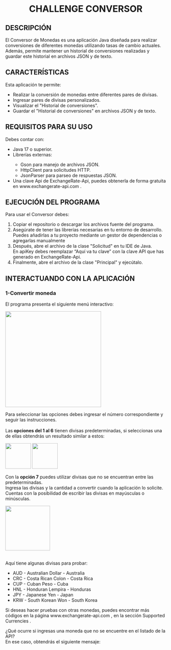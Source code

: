 <h1 align="center">CHALLENGE CONVERSOR</h1>
<h2>DESCRIPCIÓN</h2>
<p>El Conversor de Monedas es una aplicación Java diseñada para realizar conversiones
  de diferentes monedas utilizando tasas de cambio actuales. Además, permite mantener 
  un historial de conversiones realizadas y guardar este historial en archivos JSON y de texto.
</p> 

<h2>CARACTERÍSTICAS</h2>
<p>Esta aplicación te permite:</p>
<ul>
  <li>Realizar la conversión de monedas entre diferentes pares de divisas.</li>
  <li>Ingresar pares de divisas personalizados.</li>
  <li>Visualizar el "Historial de conversiones".</li>
  <li>Guardar el "Historial de conversiones" en archivos JSON y de texto.</li>
</ul>

<h2>REQUISITOS PARA SU USO</h2>
<p>Debes contar con:</p>
<ul>
  <li>Java 17 o superior.</li>
  <li>Librerías externas:</li>
    <ul>
      <li>Gson para manejo de archivos JSON.</li>
      <li>HttpClient para solicitudes HTTP.</li>
      <li>JsonParser para parseo de respuestas JSON.</li>
    </ul>
    <li>Una clave Api de  ExchangeRate-Api, puedes obtenerla de forma 
      gratuita en www.exchangerate-api.com . </li>
</ul>

<h2>EJECUCIÓN DEL PROGRAMA</h2>
<p>Para usar el Conversor debes: </p>
<ol>
  <li>Copiar el repositorio o descargar los archivos fuente del programa.</li>
  <li>Asegúrate de tener las librerías necesarias en tu entorno de desarrollo.
    Puedes añadirlas a tu proyecto mediante un gestor de dependencias o 
    agregarlas manualmente</li>
  <li>Después, abre el archivo de la clase "Solicitud" en tu IDE de Java.
    <br>En apiKey debes reemplazar “Aquí va tu clave” con la clave API que 
    has generado en ExchangeRate-Api.</li>
  <li>Finalmente, abre el archivo de la clase "Principal" y ejecútalo.</li>  
</ol>

<h2>INTERACTUANDO CON LA APLICACIÓN</h2>
<h3>1-Convertir moneda</h3>
<p>El programa presenta el siguiente menú interactivo:</p>
<img width=300 src="https://github.com/IvanaAC/ConversorDeMoneda-Alura-Challenge/assets/144395133/aac6c0f5-4417-45b1-b576-86cd1b91a2ef">

<p>Para seleccionar las opciones debes ingresar el número correspondiente
  y seguir las instrucciones.
  <br><br>Las<strong> opciones del 1 al 6</strong> tienen divisas predeterminadas, si seleccionas
  una de ellas obtendrás un resultado similar a estos: </p>
<img height=80 src="https://github.com/IvanaAC/ConversorDeMoneda-Alura-Challenge/assets/144395133/f437ecda-17f8-43a8-848d-f91473ccda86">
<img height=80 src="https://github.com/IvanaAC/ConversorDeMoneda-Alura-Challenge/assets/144395133/9a422a07-2cf8-4532-ac80-4dc159f9fa4b">
<p>Con la <strong>opción 7</strong> puedes utilizar divisas que no se encuentran entre las predeterminadas.
  <br>Ingresa las divisas y la cantidad a convertir cuando la aplicación lo solicite. 
  <br>Cuentas con la posibilidad de escribir las divisas en mayúsculas o minúsculas.</p>
<img height=140 src="https://github.com/IvanaAC/ConversorDeMoneda-Alura-Challenge/assets/144395133/b6aac2b7-c653-4d28-b1a3-8430541f86ca">
<p><br>Aquí tiene algunas divisas para probar: </p>
<ul>
  <li>AUD	- Australian Dollar - Australia</li>
  <li>CRC - Costa Rican Colon - Costa Rica</li>
  <li>CUP - Cuban Peso - Cuba</li>
  <li>HNL - Honduran Lempira - Honduras</li>
  <li>JPY - Japanese Yen - Japan</li>
  <li>KRW - South Korean Won - South Korea</li>
</ul>
<p>Si deseas hacer pruebas con otras monedas, puedes encontrar más códigos en la página www.exchangerate-api.com , 
  en la sección Supported Currencies . </p>

<p>¿Qué ocurre si ingresas una moneda que no se encuentre en el listado de la API?
<br>En ese caso, obtendrás el siguiente mensaje: </p>






